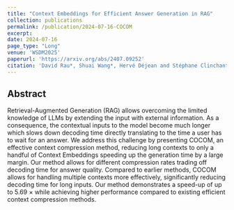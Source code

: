 ```yaml
---
title: "Context Embeddings for Efficient Answer Generation in RAG"
collection: publications
permalink: /publication/2024-07-16-COCOM
excerpt: 
date: 2024-07-16
page_type: "Long"
venue: 'WSDM2025'
paperurl: 'https://arxiv.org/abs/2407.09252'
citation: 'David Rau*, Shuai Wang*, Hervé Déjean and Stéphane Clinchant. 2024. Context Embeddings for Efficient Answer Generation in RAG. (Accepted in WSDM2025).'
---
```

## Abstract
Retrieval-Augmented Generation (RAG) allows overcoming the limited knowledge of LLMs by extending the input with external information. As a consequence, the contextual inputs to the model become much longer which slows down decoding time directly translating to the time a user has to wait for an answer. We address this challenge by presenting COCOM, an effective context compression method, reducing long contexts to only a handful of Context Embeddings speeding up the generation time by a large margin. Our method allows for different compression rates trading off decoding time for answer quality. Compared to earlier methods, COCOM allows for handling multiple contexts more effectively, significantly reducing decoding time for long inputs. Our method demonstrates a speed-up of up to 5.69 × while achieving higher performance compared to existing efficient context compression methods.